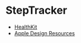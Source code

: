 #  StepTracker

- [HealthKit](https://developer.apple.com/design/human-interface-guidelines/healthkit)
- [Apple Design Resources](https://developer.apple.com/design/resources/#technologies)
